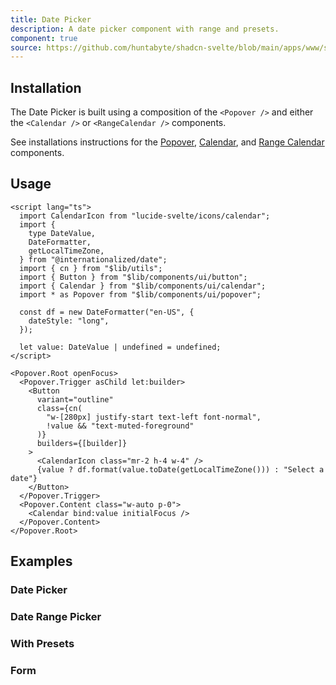 ```yaml
---
title: Date Picker
description: A date picker component with range and presets.
component: true
source: https://github.com/huntabyte/shadcn-svelte/blob/main/apps/www/src/lib/registry/default/example/date-picker-demo.svelte
---
```


<script>
    import { ComponentPreview, ManualInstall } from '$components/docs';
</script>

<ComponentPreview name="date-picker-demo">

<div />

</ComponentPreview>

## Installation

The Date Picker is built using a composition of the `<Popover />` and either the `<Calendar />` or `<RangeCalendar />` components.

See installations instructions for the [Popover](/docs/components/popover#installation), [Calendar](/docs/components/calendar#installation), and [Range Calendar](/docs/components/range-calendar#installation) components.

## Usage

```svelte
<script lang="ts">
  import CalendarIcon from "lucide-svelte/icons/calendar";
  import {
    type DateValue,
    DateFormatter,
    getLocalTimeZone,
  } from "@internationalized/date";
  import { cn } from "$lib/utils";
  import { Button } from "$lib/components/ui/button";
  import { Calendar } from "$lib/components/ui/calendar";
  import * as Popover from "$lib/components/ui/popover";

  const df = new DateFormatter("en-US", {
    dateStyle: "long",
  });

  let value: DateValue | undefined = undefined;
</script>

<Popover.Root openFocus>
  <Popover.Trigger asChild let:builder>
    <Button
      variant="outline"
      class={cn(
        "w-[280px] justify-start text-left font-normal",
        !value && "text-muted-foreground"
      )}
      builders={[builder]}
    >
      <CalendarIcon class="mr-2 h-4 w-4" />
      {value ? df.format(value.toDate(getLocalTimeZone())) : "Select a date"}
    </Button>
  </Popover.Trigger>
  <Popover.Content class="w-auto p-0">
    <Calendar bind:value initialFocus />
  </Popover.Content>
</Popover.Root>
```

## Examples

### Date Picker

<ComponentPreview name="date-picker-demo">

<div />

</ComponentPreview>

### Date Range Picker

<ComponentPreview name="date-picker-with-range">

<div />

</ComponentPreview>

### With Presets

<ComponentPreview name="date-picker-with-presets">

<div />

</ComponentPreview>

### Form

<ComponentPreview name="date-picker-form">

<div />

</ComponentPreview>
